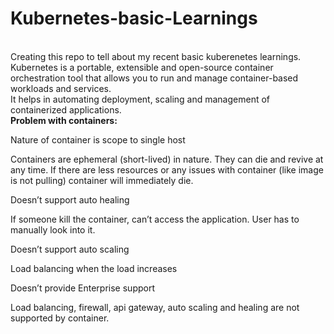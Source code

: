 # Kubernetes-basic-Learnings
<br>
Creating this repo to tell about my recent basic kuberenetes learnings.
<br>
Kubernetes is a portable, extensible and open-source container orchestration tool that allows you to run and manage container-based workloads and services. <br>
It helps in automating deployment, scaling and management of containerized applications. 
<br>
<b>Problem with containers:</b> 

  Nature of container is scope to single host 

Containers are ephemeral (short-lived) in nature. They can die and revive at any time. If there are less resources or any issues with container (like image is not pulling) container will immediately die. 

Doesn’t support auto healing 

If someone kill the container, can’t access the application. User has to manually look into it. 

Doesn’t support auto scaling 

Load balancing when the load increases 

Doesn’t provide Enterprise support 

Load balancing, firewall, api gateway, auto scaling and healing are not supported by container. 
